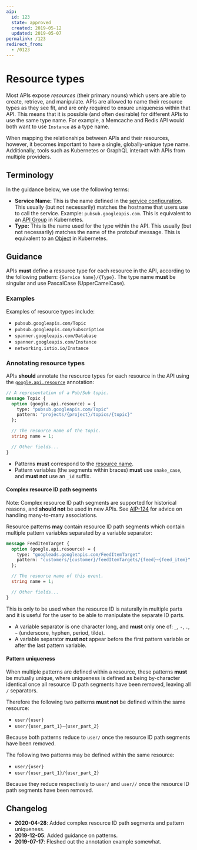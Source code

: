 ```yaml
---
aip:
  id: 123
  state: approved
  created: 2019-05-12
  updated: 2019-05-07
permalink: /123
redirect_from:
  - /0123
---
```


# Resource types

Most APIs expose _resources_ (their primary nouns) which users are able to
create, retrieve, and manipulate. APIs are allowed to name their resource types
as they see fit, and are only required to ensure uniqueness within that API.
This means that it is possible (and often desirable) for different APIs to use
the same type name. For example, a Memcache and Redis API would both want to
use `Instance` as a type name.

When mapping the relationships between APIs and their resources, however, it
becomes important to have a single, globally-unique type name. Additionally,
tools such as Kubernetes or GraphQL interact with APIs from multiple providers.

## Terminology

In the guidance below, we use the following terms:

- **Service Name:** This is the name defined in the [service configuration][].
  This usually (but not necessarily) matches the hostname that users use to
  call the service. Example: `pubsub.googleapis.com`. This is equivalent to an
  [API Group][] in Kubernetes.
- **Type:** This is the name used for the type within the API. This usually
  (but not necessarily) matches the name of the protobuf message. This is
  equivalent to an [Object][] in Kubernetes.

## Guidance

APIs **must** define a resource type for each resource in the API, according to
the following pattern: `{Service Name}/{Type}`. The type name **must** be
singular and use PascalCase (UpperCamelCase).

### Examples

Examples of resource types include:

- `pubsub.googleapis.com/Topic`
- `pubsub.googleapis.com/Subscription`
- `spanner.googleapis.com/Database`
- `spanner.googleapis.com/Instance`
- `networking.istio.io/Instance`

### Annotating resource types

APIs **should** annotate the resource types for each resource in the API using
the [`google.api.resource`][resource] annotation:

```proto
// A representation of a Pub/Sub topic.
message Topic {
  option (google.api.resource) = {
    type: "pubsub.googleapis.com/Topic"
    pattern: "projects/{project}/topics/{topic}"
  };

  // The resource name of the topic.
  string name = 1;

  // Other fields...
}
```

- Patterns **must** correspond to the [resource name][aip-122].
- Pattern variables (the segments within braces) **must** use `snake_case`, and
  **must not** use an `_id` suffix.

#### Complex resource ID path segments

Note: Complex resource ID path segments are supported for historical reasons,
and **should not** be used in new APIs. See [AIP-124][] for advice on handling
many-to-many associations.

Resource patterns **may** contain resource ID path segments which contain
multiple pattern variables separated by a variable separator:

```proto
message FeedItemTarget {
  option (google.api.resource) = {
    type: "googleads.googleapis.com/FeedItemTarget"
    pattern: "customers/{customer}/feedItemTargets/{feed}~{feed_item}"
  };

  // The resource name of this event.
  string name = 1;

  // Other fields...
}
```

This is only to be used when the resource ID is naturally in multiple parts and
it is useful for the user to be able to manipulate the separate ID parts.

- A variable separator is one character long, and **must** only one of: `_`,
`-`, `.`, `~` (underscore, hyphen, period, tilde).
- A variable separator **must not** appear before the first pattern variable
or after the last pattern variable.

#### Pattern uniqueness

When multiple patterns are defined within a resource, these patterns **must**
be mutually unique, where uniqueness is defined as being by-character identical
once all resource ID path segments have been removed, leaving all `/`
separators.

Therefore the following two patterns **must not** be defined within the same
resource:

- `user/{user}`
- `user/{user_part_1}~{user_part_2}`

Because both patterns reduce to `user/` once the resource ID path segments have
been removed.

The following two patterns may be defined within the same resource:

- `user/{user}`
- `user/{user_part_1}/{user_part_2}`

Because they reduce respectively to `user/` and `user//` once the resource ID
path segments have been removed.

<!-- prettier-ignore-start -->
[aip-122]: ./0122.md
[aip-124]: ./0124.md
[API Group]: https://kubernetes.io/docs/concepts/overview/kubernetes-api/#api-groups
[Object]: https://github.com/kubernetes/community/blob/master/contributors/devel/sig-architecture/api-conventions.md#types-kinds
[resource]: https://github.com/googleapis/api-common-protos/blob/master/google/api/resource.proto
[service configuration]: https://github.com/googleapis/api-common-protos/blob/master/google/api/service.proto
<!-- prettier-ignore-end -->

## Changelog

- **2020-04-28**: Added complex resource ID path segments and pattern
uniqueness.
- **2019-12-05**: Added guidance on patterns.
- **2019-07-17**: Fleshed out the annotation example somewhat.
